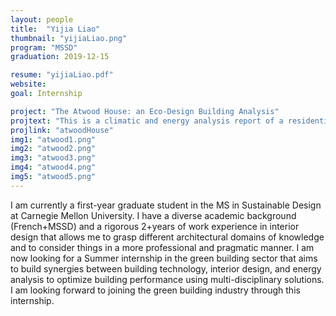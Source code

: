 ```yaml
---
layout: people
title:  "Yijia Liao"
thumbnail: "yijiaLiao.png"
program: "MSSD"
graduation: 2019-12-15

resume: "yijiaLiao.pdf"
website:
goal: Internship

project: "The Atwood House: an Eco-Design Building Analysis"
projtext: "This is a climatic and energy analysis report of a residential townhouse in Pittsburgh. The report includes: a thorough site & climatic analysis, building mass & interior redesign suggestion, heat loss & energy loads analysis, and retrofit suggestion."
projlink: "atwoodHouse"
img1: "atwood1.png"
img2: "atwood2.png"
img3: "atwood3.png"
img4: "atwood4.png"
img5: "atwood5.png"
---
```


I am currently a first-year graduate student in the MS in Sustainable Design at Carnegie Mellon University. I have a diverse academic background (French+MSSD) and a rigorous 2+years of work experience in interior design that allows me to grasp different architectural domains of knowledge and to consider things in a more professional and pragmatic manner. I am now looking for a Summer internship in the green building sector that aims to build synergies between building technology, interior design, and energy analysis to optimize building performance using multi-disciplinary solutions. I am looking forward to joining the green building industry through this internship.
